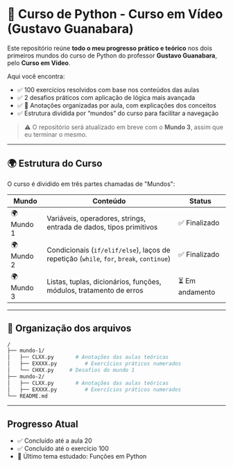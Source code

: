 # 🐍 Curso de Python - Curso em Vídeo (Gustavo Guanabara)

Este repositório reúne **todo o meu progresso prático e teórico** nos dois primeiros mundos do curso de Python do professor **Gustavo Guanabara**, pelo **Curso em Vídeo**.

Aqui você encontra:

- ✅ 100 exercícios resolvidos com base nos conteúdos das aulas
- ✅ 2 desafios práticos com aplicação de lógica mais avançada
- ✅ 📝 Anotações organizadas por aula, com explicações dos conceitos
- ✅ Estrutura dividida por “mundos” do curso para facilitar a navegação

> ⚠️ O repositório será atualizado em breve com o **Mundo 3**, assim que eu terminar o mesmo.

---

## 🌍 Estrutura do Curso

O curso é dividido em três partes chamadas de "Mundos":

| Mundo | Conteúdo | Status |
|-------|----------|--------|
| 🌍 Mundo 1 | Variáveis, operadores, strings, entrada de dados, tipos primitivos | ✅ Finalizado |
| 🌍 Mundo 2 | Condicionais (`if/elif/else`), laços de repetição (`while`, `for`, `break`, `continue`) | ✅ Finalizado |
| 🌍 Mundo 3 | Listas, tuplas, dicionários, funções, módulos, tratamento de erros | ⏳ Em andamento |

---

## 📁 Organização dos arquivos

```bash
/
├── mundo-1/
│   ├── CLXX.py       # Anotações das aulas teóricas
│   ├── EXXXX.py         # Exercícios práticos numerados
│   └── CHXX.py     # Desafios do mundo 1
├── mundo-2/
│   ├── CLXX.py       # Anotações das aulas teóricas
│   ├── EXXXX.py         # Exercícios práticos numerados
└── README.md
```
---

## Progresso Atual

- ✅ Concluído até a aula 20
- ✅ Concluído até o exercício 100
- 🧠 Último tema estudado: Funções em Python
